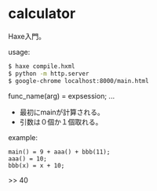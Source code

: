 # calculator

Haxe入門。

usage:

```sh
$ haxe compile.hxml
$ python -m http.server
$ google-chrome localhost:8000/main.html
```

func_name(arg) = expsession;
...

- 最初にmainが計算される。
- 引数は０個か１個取れる。

example:

```
main() = 9 + aaa() + bbb(11);
aaa() = 10;
bbb(x) = x + 10;
```

\>\> 40
